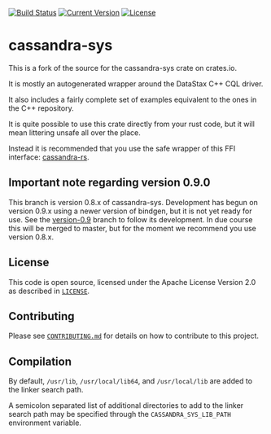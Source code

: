 [![Build Status](https://travis-ci.org/Metaswitch/cassandra-sys-rs.svg?branch=master)](https://travis-ci.org/Metaswitch/cassandra-sys-rs)
[![Current Version](http://img.shields.io/crates/v/cassandra-sys-metaswitch.svg)](https://crates.io/crates/cassandra-sys-metaswitch)
[![License](https://img.shields.io/github/license/Metaswitch/cassandra-sys-rs.svg)](#license)

# cassandra-sys

This is a fork of the source for the cassandra-sys crate on crates.io.

It is mostly an autogenerated wrapper around the DataStax C++ CQL driver.

It also includes a fairly complete set of examples equivalent to the ones in the C++ repository.

It is quite possible to use this crate directly from your rust code, but it will mean littering unsafe all over the place.

Instead it is recommended that you use the safe wrapper of this FFI interface: [cassandra-rs](https://github.com/Metaswitch/cassandra-rs).

## Important note regarding version 0.9.0

This branch is version 0.8.x of cassandra-sys. Development has begun on version 0.9.x using a newer version of bindgen,
but it is not yet ready for use. See the [version-0.9](https://github.com/Metaswitch/cassandra-sys-rs/tree/version-0.9) branch
to follow its development. In due course this will be merged to master, but for the moment we recommend you use version 0.8.x.

## License

This code is open source, licensed under the Apache License Version 2.0 as
described in [`LICENSE`](LICENSE).


## Contributing

Please see [`CONTRIBUTING.md`](CONTRIBUTING.md) for details on how to contribute 
to this project.


## Compilation

By default, `/usr/lib`, `/usr/local/lib64`, and `/usr/local/lib` are added to the linker search path.

A semicolon separated list of additional directories to add to the linker search path may be specified through the `CASSANDRA_SYS_LIB_PATH` environment variable.

